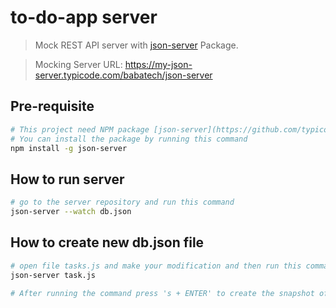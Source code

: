 # to-do-app server

> Mock REST API server with [json-server](https://github.com/typicode/json-server) Package.

> Mocking Server URL: https://my-json-server.typicode.com/babatech/json-server

## Pre-requisite

``` bash
# This project need NPM package [json-server](https://github.com/typicode/json-server) 
# You can install the package by running this command
npm install -g json-server

```
> 

## How to run server

``` bash
# go to the server repository and run this command
json-server --watch db.json

```

## How to create new db.json file

``` bash
# open file tasks.js and make your modification and then run this command
json-server task.js

# After running the command press 's + ENTER' to create the snapshot of db.file

```

